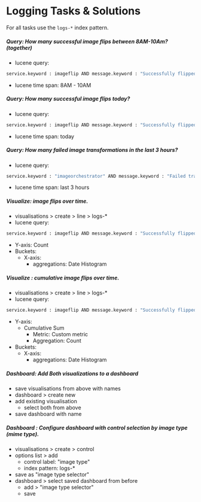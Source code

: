 # Logging Tasks & Solutions

For all tasks use the `logs-*` index pattern.

##### Query: How many successful image flips between 8AM-10Am? (together)
* lucene query:
```bash
service.keyword : imageflip AND message.keyword : "Successfully flipped image" 
```
* lucene time span: 8AM - 10AM

##### Query: How many successful image flips today?
* lucene query:
```bash
service.keyword : imageflip AND message.keyword : "Successfully flipped image" 
```
* lucene time span: today

##### Query: How many failed image transformations in the last 3 hours?
* lucene query:
```bash
service.keyword : "imageorchestrator" AND message.keyword : "Failed transforming image"  
```
* lucene time span: last 3 hours

##### Visualize: image flips over time.
* visualisations > create > line > logs-*
* lucene query:
```bash
service.keyword : imageflip AND message.keyword : "Successfully flipped image" 
```
* Y-axis: Count
* Buckets:
  * X-axis:
    * aggregations: Date Histogram

##### Visualize : cumulative image flips over time.
* visualisations > create > line > logs-*
* lucene query:
```bash
service.keyword : imageflip AND message.keyword : "Successfully flipped image" 
```
* Y-axis: 
  * Cumulative Sum
    * Metric: Custom metric
    * Aggregation: Count
* Buckets:
  * X-axis:
    * aggregations: Date Histogram

##### Dashboard: Add Both visualizations to a dashboard
* save visualisations from above with names
* dashboard > create new
* add existing visualisation
  * select both from above
* save dashboard with name

##### Dashboard : Configure dashboard with control selection by image type (mime type).
* visualisations > create > control
* options list > add
  * control label: "image type"
  * index pattern: logs-*
* save as "image type selector"
* dashboard > select saved dashboard from before
  * add > "image type selector"
  * save